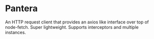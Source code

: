 # Pantera
An HTTP request client that provides an axios like interface over top of node-fetch. Super lightweight. Supports interceptors and multiple instances.

